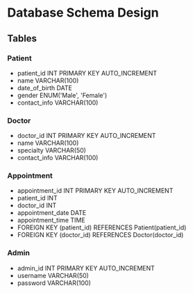 # Database Schema Design

## Tables

### Patient
- patient_id INT PRIMARY KEY AUTO_INCREMENT
- name VARCHAR(100)
- date_of_birth DATE
- gender ENUM('Male', 'Female')
- contact_info VARCHAR(100)

### Doctor
- doctor_id INT PRIMARY KEY AUTO_INCREMENT
- name VARCHAR(100)
- specialty VARCHAR(50)
- contact_info VARCHAR(100)

### Appointment
- appointment_id INT PRIMARY KEY AUTO_INCREMENT
- patient_id INT
- doctor_id INT
- appointment_date DATE
- appointment_time TIME
- FOREIGN KEY (patient_id) REFERENCES Patient(patient_id)
- FOREIGN KEY (doctor_id) REFERENCES Doctor(doctor_id)

### Admin
- admin_id INT PRIMARY KEY AUTO_INCREMENT
- username VARCHAR(50)
- password VARCHAR(100)
